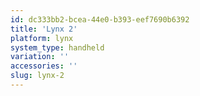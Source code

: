 ```yaml
---
id: dc333bb2-bcea-44e0-b393-eef7690b6392
title: 'Lynx 2'
platform: lynx
system_type: handheld
variation: ''
accessories: ''
slug: lynx-2
---
```

